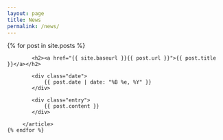```yaml
---
layout: page
title: News
permalink: /news/
---
```


<div class="posts">
    {% for post in site.posts %}
        <article class="post">
    
            <h2><a href="{{ site.baseurl }}{{ post.url }}">{{ post.title }}</a></h2>
                
            <div class="date">
                {{ post.date | date: "%B %e, %Y" }}
            </div>
                
            <div class="entry">
                {{ post.content }}
            </div>

         </article>
    {% endfor %}
</div>

